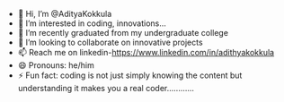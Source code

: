 - 👋 Hi, I’m @AdityaKokkula
- 👀 I’m interested in coding, innovations...
- 🌱 I’m recently graduated from my undergraduate college
- 💞️ I’m looking to collaborate on innovative projects 
- 📫 Reach me on linkedin-https://www.linkedin.com/in/adithyakokkula
- 😄 Pronouns: he/him
- ⚡ Fun fact: coding is not just simply knowing the content but understanding it makes you a real coder............

<!---
AdityaKokkula/AdityaKokkula is a ✨ special ✨ repository because its `README.md` (this file) appears on your GitHub profile.
You can click the Preview link to take a look at your changes.
--->
